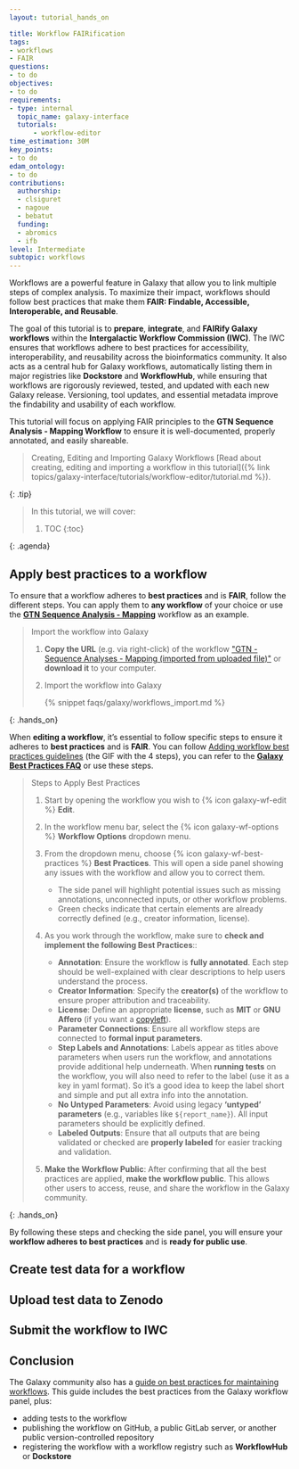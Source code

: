 ```yaml
---
layout: tutorial_hands_on

title: Workflow FAIRification
tags:
- workflows
- FAIR
questions:
- to do
objectives:
- to do
requirements:
- type: internal
  topic_name: galaxy-interface
  tutorials:
      - workflow-editor
time_estimation: 30M
key_points:
- to do
edam_ontology:
- to do
contributions:
  authorship:
  - clsiguret
  - nagoue
  - bebatut
  funding:
  - abromics
  - ifb
level: Intermediate
subtopic: workflows
---
```



Workflows are a powerful feature in Galaxy that allow you to link multiple steps of complex analysis. To maximize their impact, workflows should follow best practices that make them **FAIR: Findable, Accessible, Interoperable, and Reusable**.

The goal of this tutorial is to **prepare**, **integrate**, and **FAIRify Galaxy workflows** within the **Intergalactic Workflow Commission (IWC)**. The IWC ensures that workflows adhere to best practices for accessibility, interoperability, and reusability across the bioinformatics community. It also acts as a central hub for Galaxy workflows, automatically listing them in major registries like **Dockstore** and **WorkflowHub**, while ensuring that workflows are rigorously reviewed, tested, and updated with each new Galaxy release. Versioning, tool updates, and essential metadata improve the findability and usability of each workflow.

This tutorial will focus on applying FAIR principles to the **GTN Sequence Analysis - Mapping Workflow** to ensure it is well-documented, properly annotated, and easily shareable.


> <tip-title>Creating, Editing and Importing Galaxy Workflows</tip-title>
>  [Read about creating, editing and importing  a workflow in this tutorial]({% link topics/galaxy-interface/tutorials/workflow-editor/tutorial.md %}).
>
{: .tip}

> <agenda-title></agenda-title>
>
> In this tutorial, we will cover:
>
> 1. TOC
> {:toc}
>
{: .agenda}


## Apply best practices to a workflow

To ensure that a workflow adheres to **best practices** and is **FAIR**, follow the different steps. You can apply them to **any workflow** of your choice or use the [**GTN Sequence Analysis - Mapping**](https://training.galaxyproject.org/training-material/topics/sequence-analysis/tutorials/mapping/tutorial.html) workflow as an example. 

> <hands-on-title>Import the workflow into Galaxy</hands-on-title>
>
> 1. **Copy the URL** (e.g. via right-click) of the workflow ["GTN - Sequence Analyses - Mapping (imported from uploaded file)"](https://training.galaxyproject.org/training-material/topics/sequence-analysis/tutorials/mapping/workflows/mapping.ga) or **download it** to your computer.
>
> 2. Import the workflow into Galaxy
>
>    {% snippet faqs/galaxy/workflows_import.md %}
>
{: .hands_on}

When **editing a workflow**, it’s essential to follow specific steps to ensure it adheres to **best practices** and is **FAIR**. You can follow [Adding workflow best practices guidelines](https://github.com/galaxyproject/iwc/blob/main/workflows/README.md#ensure-workflows-follow-best-practices) (the GIF with the 4 steps), you can refer to the [**Galaxy Best Practices FAQ**](https://training.galaxyproject.org/training-material/topics/galaxy-interface/tutorials/workflow-editor/tutorial.html#best-practices) or use these steps.

> <hands-on-title>Steps to Apply Best Practices</hands-on-title>
>
> 1. Start by opening the workflow you wish to {% icon galaxy-wf-edit %} **Edit**.
>
> 2. In the workflow menu bar, select the {% icon galaxy-wf-options %} **Workflow Options** dropdown menu.
>
> 3. From the dropdown menu, choose {% icon galaxy-wf-best-practices %} **Best Practices**. This will open a side panel showing any issues with the workflow and allow you to correct them.
>
>    - The side panel will highlight potential issues such as missing annotations, unconnected inputs, or other workflow problems.
>    - Green checks indicate that certain elements are already correctly defined (e.g., creator information, license).
>
> 4. As you work through the workflow, make sure to **check and implement the following Best Practices**::
>   
>    - **Annotation**: Ensure the workflow is **fully annotated**. Each step should be well-explained with clear descriptions to help users understand the process.
>    - **Creator Information**: Specify the **creator(s)** of the workflow to ensure proper attribution and traceability.
>    - **License**: Define an appropriate **license**, such as **MIT** or **GNU Affero** (if you want a [copyleft](https://en.wikipedia.org/wiki/Copyleft)).
>    - **Parameter Connections**: Ensure all workflow steps are connected to **formal input parameters**.
>    - **Step Labels and Annotations**: Labels appear as titles above parameters when users run the workflow, and annotations provide additional help underneath. When **running tests** on the workflow, you will also need to refer to the label (use it as a key in yaml format). So it’s a good idea to keep the label short and simple and put all extra info into the annotation.
>    - **No Untyped Parameters**: Avoid using legacy **‘untyped’ parameters** (e.g., variables like `${report_name}`). All input parameters should be explicitly defined.
>    - **Labeled Outputs**: Ensure that all outputs that are being validated or checked are **properly labeled** for easier tracking and validation.
>
> 5. **Make the Workflow Public**: After confirming that all the best practices are applied, **make the workflow public**. This allows other users to access, reuse, and share the workflow in the Galaxy community.
>
{: .hands_on}

By following these steps and checking the side panel, you will ensure your **workflow adheres to best practices** and is **ready for public use**.


## Create test data for a workflow

## Upload test data to Zenodo

## Submit the workflow to IWC

## Conclusion


The Galaxy community also has a [guide on best practices for maintaining workflows](https://planemo.readthedocs.io/en/latest/best_practices_workflows.html). This guide includes the best practices from the Galaxy workflow panel, plus:
* adding tests to the workflow
* publishing the workflow on GitHub, a public GitLab server, or another public version-controlled repository
* registering the workflow with a workflow registry such as **WorkflowHub** or **Dockstore**

